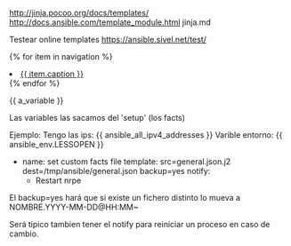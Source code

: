 <http://jinja.pocoo.org/docs/templates/>
<http://docs.ansible.com/template_module.html>
jinja.md

Testear online templates
<https://ansible.sivel.net/test/>

{% for item in navigation %}
  <li><a href="{{ item.href }}">{{ item.caption }}</a></li>
{% endfor %}

{{ a_variable }}

Las variables las sacamos del 'setup' (los facts)

Ejemplo:
Tengo las ips: {{ ansible_all_ipv4_addresses }}
Varible entorno: {{ ansible_env.LESSOPEN }}

- name: set custom facts file
  template: src=general.json.j2 dest=/tmp/ansible/general.json backup=yes
  notify:
  - Restart nrpe

El backup=yes hará que si existe un fichero distinto lo mueva a NOMBRE.YYYY-MM-DD@HH:MM~

Será típico tambien tener el notify para reiniciar un proceso en caso de cambio.
